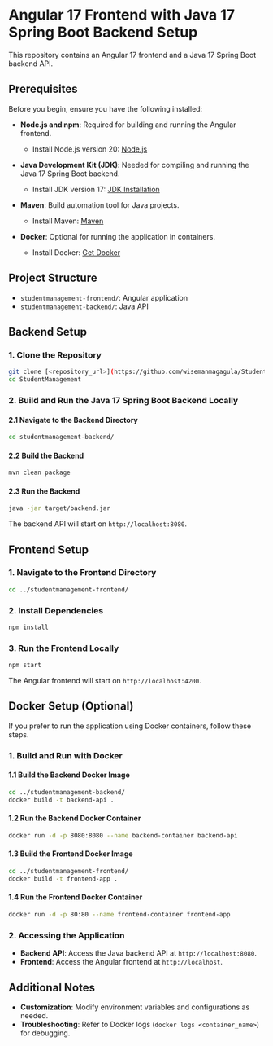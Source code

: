 
# Angular 17 Frontend with Java 17 Spring Boot Backend Setup

This repository contains an Angular 17 frontend and a Java 17 Spring Boot backend API.

## Prerequisites

Before you begin, ensure you have the following installed:

- **Node.js and npm**: Required for building and running the Angular frontend.
  - Install Node.js version 20: [Node.js](https://nodejs.org/)
  
- **Java Development Kit (JDK)**: Needed for compiling and running the Java 17 Spring Boot backend.
  - Install JDK version 17: [JDK Installation](https://adoptopenjdk.net/)
  
- **Maven**: Build automation tool for Java projects.
  - Install Maven: [Maven](https://maven.apache.org/download.cgi)
  
- **Docker**: Optional for running the application in containers.
  - Install Docker: [Get Docker](https://docs.docker.com/get-docker/)

## Project Structure

- `studentmanagement-frontend/`: Angular application
- `studentmanagement-backend/`: Java API

## Backend Setup

### 1. Clone the Repository

```bash
git clone [<repository_url>](https://github.com/wisemanmagagula/StudentManagement)
cd StudentManagement
```

### 2. Build and Run the Java 17 Spring Boot Backend Locally

#### 2.1 Navigate to the Backend Directory

```bash
cd studentmanagement-backend/
```

#### 2.2 Build the Backend

```bash
mvn clean package
```

#### 2.3 Run the Backend

```bash
java -jar target/backend.jar
```

The backend API will start on `http://localhost:8080`.

## Frontend Setup

### 1. Navigate to the Frontend Directory

```bash
cd ../studentmanagement-frontend/
```

### 2. Install Dependencies

```bash
npm install
```

### 3. Run the Frontend Locally

```bash
npm start
```

The Angular frontend will start on `http://localhost:4200`.

## Docker Setup (Optional)

If you prefer to run the application using Docker containers, follow these steps.

### 1. Build and Run with Docker

#### 1.1 Build the Backend Docker Image

```bash
cd ../studentmanagement-backend/
docker build -t backend-api .
```

#### 1.2 Run the Backend Docker Container

```bash
docker run -d -p 8080:8080 --name backend-container backend-api
```

#### 1.3 Build the Frontend Docker Image

```bash
cd ../studentmanagement-frontend/
docker build -t frontend-app .
```

#### 1.4 Run the Frontend Docker Container

```bash
docker run -d -p 80:80 --name frontend-container frontend-app
```

### 2. Accessing the Application

- **Backend API**: Access the Java backend API at `http://localhost:8080`.
- **Frontend**: Access the Angular frontend at `http://localhost`.

## Additional Notes

- **Customization**: Modify environment variables and configurations as needed.
- **Troubleshooting**: Refer to Docker logs (`docker logs <container_name>`) for debugging.

